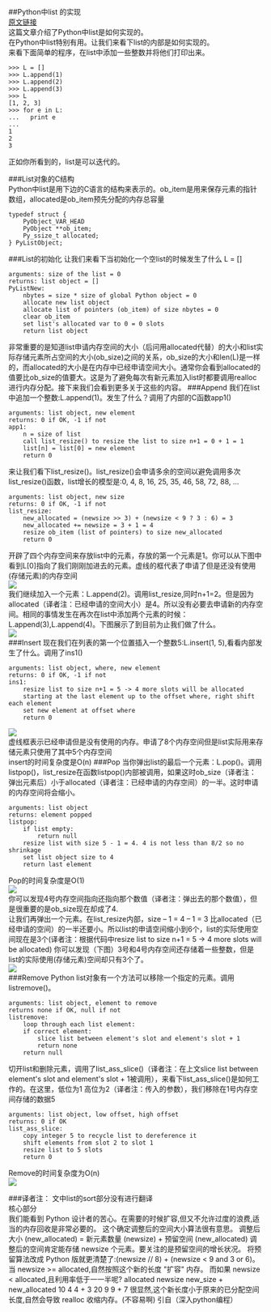 ##Python中list 的实现  
[原文链接](http://www.laurentluce.com/posts/python-list-implementation/)  
这篇文章介绍了Python中list是如何实现的。  
在Python中list特别有用。让我们来看下list的内部是如何实现的。  
来看下面简单的程序，在list中添加一些整数并将他们打印出来。  

    >>> L = []
    >>> L.append(1)
    >>> L.append(2)
    >>> L.append(3)
    >>> L
    [1, 2, 3]
    >>> for e in L:
    ...   print e
    ... 
    1
    2
    3
正如你所看到的，list是可以迭代的。  

###List对象的C结构  
Python中list是用下边的C语言的结构来表示的。ob_item是用来保存元素的指针数组，allocated是ob_item预先分配的内存总容量

    typedef struct {
        PyObject_VAR_HEAD
        PyObject **ob_item;
        Py_ssize_t allocated;
    } PyListObject;

###List的初始化
让我们来看下当初始化一个空list的时候发生了什么 L = []
    
    arguments: size of the list = 0
    returns: list object = []
    PyListNew:
        nbytes = size * size of global Python object = 0
        allocate new list object
        allocate list of pointers (ob_item) of size nbytes = 0
        clear ob_item
        set list's allocated var to 0 = 0 slots
        return list object 

非常重要的是知道list申请内存空间的大小（后问用allocated代替）的大小和list实际存储元素所占空间的大小(ob_size)之间的关系，ob_size的大小和len(L)是一样的，而allocated的大小是在内存中已经申请空间大小。通常你会看到allocated的值要比ob_size的值要大。这是为了避免每次有新元素加入list时都要调用realloc进行内存分配。接下来我们会看到更多关于这些的内容。
###Append
我们在list中追加一个整数:L.append(1)。发生了什么？调用了内部的C函数app1()

    arguments: list object, new element
    returns: 0 if OK, -1 if not
    app1:
        n = size of list
        call list_resize() to resize the list to size n+1 = 0 + 1 = 1
        list[n] = list[0] = new element
        return 0

来让我们看下list_resize()。list_resize()会申请多余的空间以避免调用多次list_resize()函数，list增长的模型是:0, 4, 8, 16, 25, 35, 46, 58, 72, 88, …

    arguments: list object, new size
    returns: 0 if OK, -1 if not
    list_resize:
        new_allocated = (newsize >> 3) + (newsize < 9 ? 3 : 6) = 3
        new_allocated += newsize = 3 + 1 = 4
        resize ob_item (list of pointers) to size new_allocated
        return 0

开辟了四个内存空间来存放list中的元素，存放的第一个元素是1。你可以从下图中看到L[0]指向了我们刚刚加进去的元素。虚线的框代表了申请了但是还没有使用(存储元素)的内存空间  
![](https://raw.github.com/acmerfight/insight_python/master/list.png)  
我们继续加入一个元素：L.append(2)。调用list_resize,同时n+1=2。但是因为allocated（译者注：已经申请的空间大小）是4。所以没有必要去申请新的内存空间。相同的事情发生在再次在list中添加两个元素的时候：L.append(3),L.append(4)。下图展示了到目前为止我们做了什么。  
![](https://raw.github.com/acmerfight/insight_python/master/list_4.png)  
###Insert
现在我们在列表的第一个位置插入一个整数5:L.insert(1, 5),看看内部发生了什么。调用了ins1()

    arguments: list object, where, new element
    returns: 0 if OK, -1 if not
    ins1:
        resize list to size n+1 = 5 -> 4 more slots will be allocated
        starting at the last element up to the offset where, right shift each element 
        set new element at offset where
        return 0  

![](https://raw.github.com/acmerfight/insight_python/master/list_insert.png)  
虚线框表示已经申请但是没有使用的内存。申请了8个内存空间但是list实际用来存储元素只使用了其中5个内存空间  
insert的时间复杂度是O(n)
###Pop
当你弹出list的最后一个元素：L.pop()。调用listpop()，list_resize在函数listpop()内部被调用，如果这时ob_size（译者注：弹出元素后）小于allocated（译者注：已经申请的内存空间）的一半。这时申请的内存空间将会缩小。

    arguments: list object
    returns: element popped
    listpop:
        if list empty:
            return null
        resize list with size 5 - 1 = 4. 4 is not less than 8/2 so no shrinkage
        set list object size to 4
        return last element

Pop的时间复杂度是O(1)  
![](https://raw.github.com/acmerfight/insight_python/master/list_pop.png)  
你可以发现4号内存空间指向还指向那个数值（译者注：弹出去的那个数值），但是很重要的是ob_size现在却成了4.  
让我们再弹出一个元素。在list_resize内部，size – 1 = 4 – 1 = 3 比allocated（已经申请的空间）的一半还要小。所以list的申请空间缩小到6个，list的实际使用空间现在是3个(译者注：根据代码中resize list to size n+1 = 5 -> 4 more slots will be allocated) 
你可以发现（下图）3号和4号内存空间还存储着一些整数，但是list的实际使用(存储元素)空间却只有3个了。  
![](https://raw.github.com/acmerfight/insight_python/master/list_pop_2.png)  
###Remove
Python list对象有一个方法可以移除一个指定的元素。调用listremove()。  

    arguments: list object, element to remove
    returns none if OK, null if not
    listremove:
        loop through each list element:
        if correct element:
            slice list between element's slot and element's slot + 1
            return none
        return null

切开list和删除元素，调用了list_ass_slice()（译者注：在上文slice list between element's slot and element's slot + 1被调用），来看下list_ass_slice()是如何工作的。在这里，低位为1 高位为2（译者注：传入的参数），我们移除在1号内存空间存储的数据5

    arguments: list object, low offset, high offset
    returns: 0 if OK
    list_ass_slice:
        copy integer 5 to recycle list to dereference it
        shift elements from slot 2 to slot 1
        resize list to 5 slots
        return 0

Remove的时间复杂度为O(n)  
![](https://raw.github.com/acmerfight/insight_python/master/list_remove.png)

###译者注：
文中list的sort部分没有进行翻译  
核心部分  
    我们能看到 Python 设计者的苦心。在需要的时候扩容,但又不允许过度的浪费,适当的内存回收是非常必要的。
    这个确定调整后的空间大小算法很有意思。
    调整后大小 (new_allocated) = 新元素数量 (newsize) + 预留空间 (new_allocated)
    调整后的空间肯定能存储 newsize 个元素。要关注的是预留空间的增长状况。
    将预留算法改成 Python 版就更清楚了:(newsize // 8) + (newsize < 9 and 3 or 6)。
    当 newsize >= allocated,自然按照这个新的长度 "扩容" 内存。
    而如果 newsize < allocated,且利用率低于一一半呢?
    allocated    newsize       new_size + new_allocated
    10           4             4 + 3
    20           9             9 + 7
    很显然,这个新长度小于原来的已分配空间长度,自然会导致 realloc 收缩内存。(不容易啊)
    引自（深入python编程）
